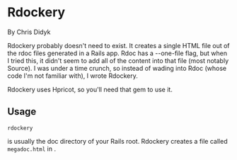 # Rdockery #

By Chris Didyk

Rdockery probably doesn't need to exist. It creates a single HTML file out of the rdoc files generated in a Rails app. Rdoc has a --one-file flag, but when I tried this, it didn't seem to add all of the content into that file (most notably Source). I was under a time crunch, so instead of wading into Rdoc (whose code I'm not familiar with), I wrote Rdockery.

Rdockery uses Hpricot, so you'll need that gem to use it.

## Usage ##

<pre><code>rdockery <path to rdoc file root></code></pre>

<path to rdoc file root> is usually the doc directory of your Rails root. Rdockery creates a file called <code>megadoc.html</code> in <path to rdoc file root>.